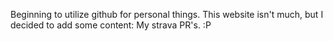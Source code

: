 Beginning to utilize github for personal things. This website isn't much, but I decided to add some content: My strava PR's. :P 
